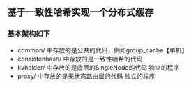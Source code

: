 ## 基于一致性哈希实现一个分布式缓存

### 基本架构如下
- common/ 中存放的是公共的代码，例如group_cache【单机】
- consistenhash/ 中存放的是一致性哈希的代码
- kvholder/ 中存放的是底层的SingleNode的代码  独立的程序
- proxy/ 中存放的是无状态路由层的代码    独立的程序
